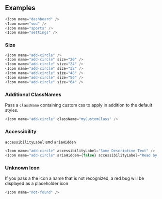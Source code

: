 ## Examples

```js
<Icon name="dashboard" />
<Icon name="vod" />
<Icon name="sports" />
<Icon name="settings" />
```

### Size

```js
<Icon name="add-circle" />
<Icon name="add-circle" size="20" />
<Icon name="add-circle" size="24" />
<Icon name="add-circle" size="32" />
<Icon name="add-circle" size="48" />
<Icon name="add-circle" size="56" />
<Icon name="add-circle" size="64" />
```

### Additional ClassNames

Pass a `className` containing custom css to apply in addition to the default styles.

```js
<Icon name="add-circle" className="myCustomClass" />
```

### Accessibility

`accessibilityLabel` and `ariaHidden`

```js
<Icon name="add-circle" accessibilityLabel="Some Descriptive Text" />
<Icon name="add-circle" ariaHidden={false} accessibilityLabel="Read by assistive tech" />
```
### Unknown Icon

If you pass a the icon a name that is not recognized, a red bug will be displayed as a placeholder icon

```js
<Icon name="not-found" />
```
